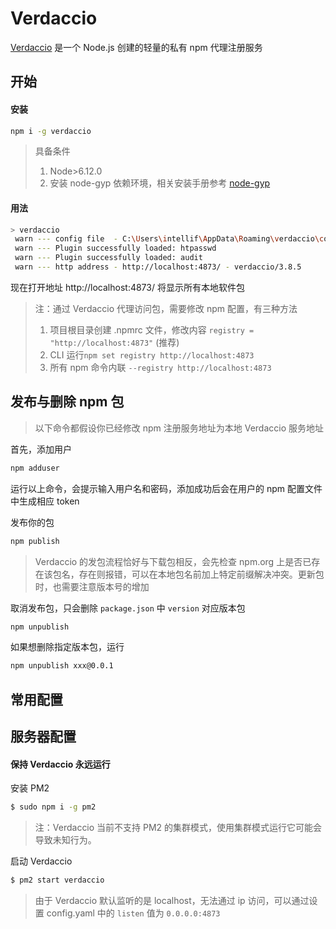# Verdaccio

[Verdaccio](https://github.com/verdaccio/verdaccio) 是一个 Node.js 创建的轻量的私有 npm 代理注册服务

## 开始

#### 安装

```sh
npm i -g verdaccio
```

> 具备条件
>
> 1. Node>6.12.0
> 2. 安装 node-gyp 依赖环境，相关安装手册参考 [node-gyp](https://github.com/dobble11/docs/blob/master/npm/node-gyp.md)

#### 用法

```sh
> verdaccio
 warn --- config file  - C:\Users\intellif\AppData\Roaming\verdaccio\config.yaml
 warn --- Plugin successfully loaded: htpasswd
 warn --- Plugin successfully loaded: audit
 warn --- http address - http://localhost:4873/ - verdaccio/3.8.5
```

现在打开地址 http://localhost:4873/ 将显示所有本地软件包

> 注：通过 Verdaccio 代理访问包，需要修改 npm 配置，有三种方法
>
> 1. 项目根目录创建 .npmrc 文件，修改内容 `registry = "http://localhost:4873"` (推荐)
> 2. CLI 运行`npm set registry http://localhost:4873`
> 3. 所有 npm 命令内联 `--registry http://localhost:4873`

## 发布与删除 npm 包

> 以下命令都假设你已经修改 npm 注册服务地址为本地 Verdaccio 服务地址

首先，添加用户

```sh
npm adduser
```

运行以上命令，会提示输入用户名和密码，添加成功后会在用户的 npm 配置文件中生成相应 token

发布你的包

```sh
npm publish
```

> Verdaccio 的发包流程恰好与下载包相反，会先检查 npm.org 上是否已存在该包名，存在则报错，可以在本地包名前加上特定前缀解决冲突。更新包时，也需要注意版本号的增加

取消发布包，只会删除 `package.json` 中 `version` 对应版本包

```sh
npm unpublish
```

如果想删除指定版本包，运行

```sh
npm unpublish xxx@0.0.1
```

## 常用配置

## 服务器配置

#### 保持 Verdaccio 永远运行

安装 PM2

```sh
$ sudo npm i -g pm2
```

> 注：Verdaccio 当前不支持 PM2 的集群模式，使用集群模式运行它可能会导致未知行为。

启动 Verdaccio

```sh
$ pm2 start verdaccio
```

> 由于 Verdaccio 默认监听的是 localhost，无法通过 ip 访问，可以通过设置 config.yaml 中的 `listen` 值为 `0.0.0.0:4873`
